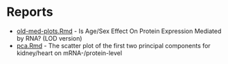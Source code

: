 # Reports

* [old-med-plots.Rmd](old-med-plots.Rmd) - Is Age/Sex Effect On Protein Expression Mediated by RNA? (LOD version)
* [pca.Rmd](pca.Rmd) - The scatter plot of the first two principal components for kidney/heart on mRNA-/protein-level 